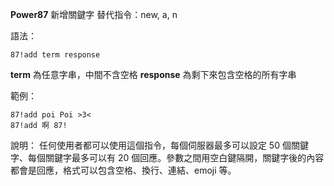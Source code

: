 **Power87**  新增關鍵字
替代指令：new, a, n

語法：
```
87!add term response
```
__term__ 為任意字串，中間不含空格
__response__ 為剩下來包含空格的所有字串

範例：
```
87!add poi Poi >3<
87!add 啊 87!
```
說明：
任何使用者都可以使用這個指令，每個伺服器最多可以設定 50 個關鍵字、每個關鍵字最多可以有 20 個回應。參數之間用空白鍵隔開，關鍵字後的內容都會是回應，格式可以包含空格、換行、連結、emoji 等。
